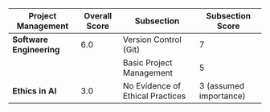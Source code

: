 | **Project Management** | **Overall Score** | **Subsection**                         | **Subsection Score** |
|------------------------|-------------------|----------------------------------------|----------------------|
| **Software Engineering**| 6.0               | Version Control (Git)                  | 7                    |
|                         |                   | Basic Project Management               | 5                    |
| **Ethics in AI**        | 3.0               | No Evidence of Ethical Practices       | 3 (assumed importance)|